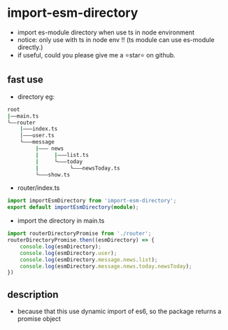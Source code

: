 # import-esm-directory

* import es-module directory when use ts in node environment
* notice: only use with ts in node env !! (ts module can use es-module directly.)
* if useful, could you please give me a ⭐️star⭐ on github.

## fast use

* directory eg:

```bash
root
|——main.ts
└——router
    |———index.ts
    │———user.ts
    └———message
         |——— news
         |     |———list.ts
         |     └———today
         |          └———newsToday.ts
         └———show.ts
```

* router/index.ts

```ts
import importEsmDirectory from 'import-esm-directory';
export default importEsmDirectory(module);
```

* import the directory in main.ts

```ts
import routerDirectoryPromise from './router';
routerDirectoryPromise.then((esmDirectory) => {
    console.log(esmDirectory);
    console.log(esmDirectory.user);
    console.log(esmDirectory.message.news.list);
    console.log(esmDirectory.message.news.today.newsToday);
})
```

## description

* because that this use dynamic import of es6, so the package returns a promise object
